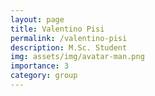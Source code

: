 ```yaml
---
layout: page
title: Valentino Pisi
permalink: /valentino-pisi
description: M.Sc. Student
img: assets/img/avatar-man.png
importance: 3
category: group
---
```

